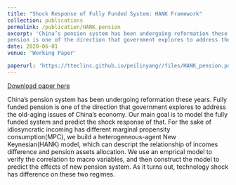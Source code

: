 ```yaml
---
title: "Shock Response of Fully Funded System: HANK Framework"
collection: publications
permalink: /publication/HANK_pension
excerpt: 'China’s pension system has been undergoing reformation these years. Fully funded
pension is one of the direction that government explores to address the old-aging issues of China’s economy. Our main goal is to model the fully funded system and predict the shock response of that. For the sake of idiosyncratic incoming has different marginal propensity consumption(MPC), we build a heterogeneous-agent New Keynesian(HANK) model, which can descript the relationship of incomes difference and pension assets allocation. We use an emprical model to verify the correlation to macro variables, and then construct the model to predict the effects of new pension system. As it turns out, technology shock has difference on these two regimes.'
date: 2020-06-01
venue: 'Working Paper'

paperurl: 'https://tteclinc.github.io/peilinyang//files/HANK_pension.pdf'
---
```


[Download paper here](https://tteclinc.github.io/peilinyang//files/HANK_pension.pdf)

China’s pension system has been undergoing reformation these years. Fully funded pension is one of the direction that government explores to address the old-aging issues of China’s economy. Our main goal is to model the fully funded system and predict the shock response of that. For the sake of idiosyncratic incoming has different marginal propensity consumption(MPC), we build a heterogeneous-agent New Keynesian(HANK) model, which can descript the relationship of incomes difference and pension assets allocation. We use an emprical model to verify the correlation to macro variables, and then construct the model to predict the effects of new pension system. As it turns out, technology shock has difference on these two regimes.
